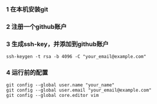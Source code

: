 ### 1 在本机安装git
### 2 注册一个github账户
### 3 生成ssh-key，并添加到github账户
```
ssh-keygen -t rsa -b 4096 -C "your_email@example.com"
```

### 4 运行前的配置
```
git config --global user.name "your_name"
git config --global user.email "your_email@example.com"
git config --global core.editor vim
```